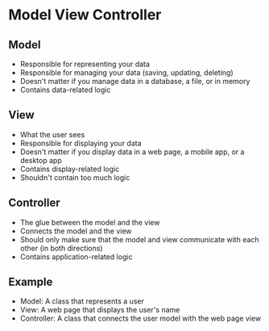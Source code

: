 # Model View Controller

## Model

- Responsible for representing your data
- Responsible for managing your data (saving, updating, deleting)
- Doesn't matter if you manage data in a database, a file, or in memory
- Contains data-related logic

## View

- What the user sees
- Responsible for displaying your data
- Doesn't matter if you display data in a web page, a mobile app, or a desktop app
- Contains display-related logic
- Shouldn't contain too much logic

## Controller

- The glue between the model and the view
- Connects the model and the view
- Should only make sure that the model and view communicate with each other (in both directions)
- Contains application-related logic

## Example

- Model: A class that represents a user
- View: A web page that displays the user's name
- Controller: A class that connects the user model with the web page view

